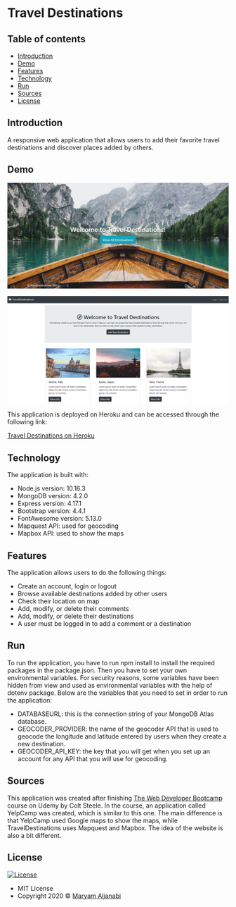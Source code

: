 # Travel Destinations

## Table of contents

- [Introduction](#Introduction)
- [Demo](#demo)
- [Features](#features)
- [Technology](#technology)
- [Run](#run)
- [Sources](#sources)
- [License](#license)

## Introduction

A responsive web application that allows users to add their favorite travel destinations and discover places added by others.

## Demo

![Image description](screenshot1.png)

![Image description](screenshot2.png)

This application is deployed on Heroku and can be accessed through the following link:

[Travel Destinations on Heroku](https://travel-destinations.herokuapp.com/)

## Technology

The application is built with:

- Node.js version: 10.16.3
- MongoDB version: 4.2.0
- Express version: 4.17.1
- Bootstrap version: 4.4.1
- FontAwesome version: 5.13.0
- Mapquest API: used for geocoding
- Mapbox API: used to show the maps

## Features

The application allows users to do the following things:

- Create an account, login or logout
- Browse available destinations added by other users
- Check their location on map
- Add, modify, or delete their comments
- Add, modify, or delete their destinations
- A user must be logged in to add a comment or a destination

## Run

To run the application, you have to run npm install to install the required packages in the package.json. Then you have to set your own environmental variables. For security reasons, some variables have been hidden from view and used as environmental variables with the help of dotenv package. Below are the variables that you need to set in order to run the application:

- DATABASEURL: this is the connection string of your MongoDB Atlas database.
- GEOCODER_PROVIDER: the name of the geocoder API that is used to geocode the longitude and latitude entered by users when they create a new destination.
- GEOCODER_API_KEY: the key that you will get when you set up an account for any API that you will use for geocoding.

## Sources

This application was created after finishing [The Web Developer Bootcamp](https://www.udemy.com/course/the-web-developer-bootcamp/) course on Udemy by Colt Steele. In the course, an application called YelpCamp was created, which is similar to this one. The main difference is that YelpCamp used Google maps to show the maps, while TravelDestinations uses Mapquest and Mapbox. The idea of the website is also a bit different.

## License

[![License](https://img.shields.io/:License-MIT-blue.svg?style=flat-square)](http://badges.mit-license.org)

- MIT License
- Copyright 2020 © [Maryam Aljanabi](https://github.com/maryam-aljanabi)
